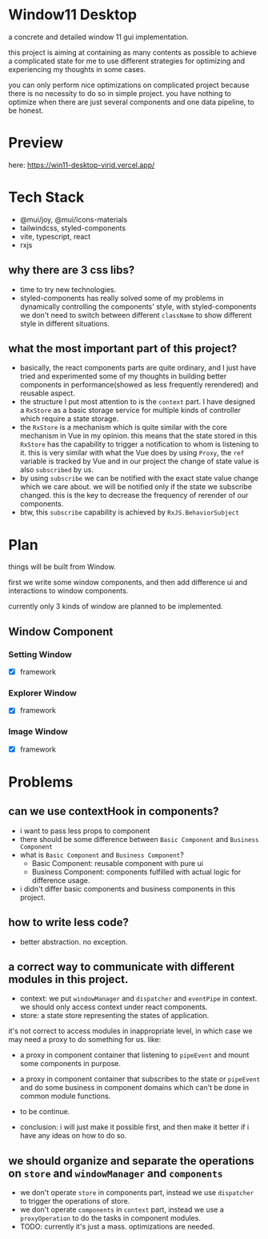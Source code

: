 # Window11 Desktop

a concrete and detailed window 11 gui implementation.

this project is aiming at containing as many contents as possible to achieve a complicated state for me to use different strategies for optimizing and experiencing my thoughts in some cases.

you can only perform nice optimizations on complicated project because there is no necessity to do so in simple project. you have nothing to optimize when there are just several components and one data pipeline, to be honest.

# Preview

here: https://win11-desktop-virid.vercel.app/

# Tech Stack

- @mui/joy, @mui/icons-materials
- tailwindcss, styled-components
- vite, typescript, react
- rxjs

## why there are 3 css libs?

- time to try new technologies.
- styled-components has really solved some of my problems in dynamically controlling the components' style, with styled-components we don't need to switch between different `className` to show different style in different situations.

## what the most important part of this project?

- basically, the react components parts are quite ordinary, and I just have tried and experimented some of my thoughts in building better components in performance(showed as less frequently rerendered) and reusable aspect.
- the structure I put most attention to is the `context` part. I have designed a `RxStore` as a basic storage service for multiple kinds of controller which require a state storage.
- the `RxStore` is a mechanism which is quite similar with the core mechanism in Vue in my opinion. this means that the state stored in this `RxStore` has the capability to trigger a notification to whom is listening to it. this is very similar with what the Vue does by using `Proxy`, the `ref` variable is tracked by Vue and in our project the change of state value is also `subscribed` by us.
- by using `subscribe` we can be notified with the exact state value change which we care about. we will be notified only if the state we subscribe changed. this is the key to decrease the frequency of rerender of our components.
- btw, this `subscribe` capability is achieved by `RxJS.BehaviorSubject`

# Plan

things will be built from Window.

first we write some window components, and then add difference ui and interactions to window components.

currently only 3 kinds of window are planned to be implemented.

## Window Component

### Setting Window

- [x] framework

### Explorer Window

- [x] framework

### Image Window

- [x] framework

# Problems

## can we use contextHook in components?

- i want to pass less props to component
- there should be some difference between `Basic Component` and `Business Component`
- what is `Basic Component` and `Business Component`?
  - Basic Component: reusable component with pure ui
  - Business Component: components fulfilled with actual logic for difference usage.
- i didn't differ basic components and business components in this project.

## how to write less code?

- better abstraction. no exception.

## a correct way to communicate with different modules in this project.

- context: we put `windowManager` and `dispatcher` and `eventPipe` in context. we should only access context under react components.
- store: a state store representing the states of application.

it's not correct to access modules in inappropriate level, in which case we may need a proxy to do something for us. like:

- a proxy in component container that listening to `pipeEvent` and mount some components in purpose.
- a proxy in component container that subscribes to the state or `pipeEvent` and do some business in component domains which can't be done in common module functions.
- to be continue.

- conclusion: i will just make it possible first, and then make it better if i have any ideas on how to do so.

## we should organize and separate the operations on `store` and `windowManager` and `components`

- we don't operate `store` in components part, instead we use `dispatcher` to trigger the operations of store.
- we don't operate `components` in `context` part, instead we use a `proxyOperation` to do the tasks in component modules.
- TODO: currently it's just a mass. optimizations are needed.
